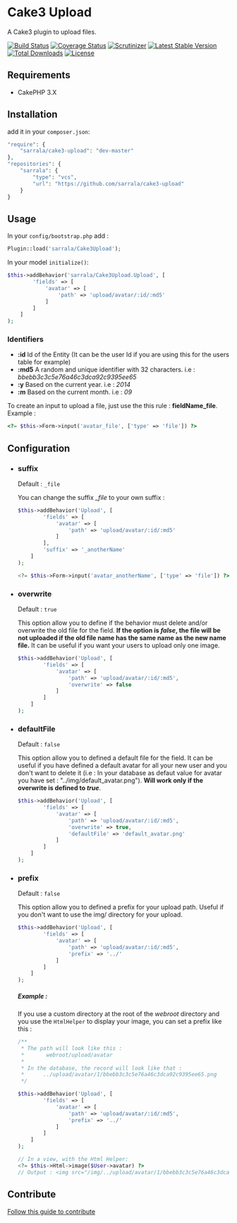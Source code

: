 # Cake3 Upload
A Cake3 plugin to upload files.

[![Build Status](https://img.shields.io/travis/sarrala/Cake3-Upload.svg?style=flat-square)](https://travis-ci.org/sarrala/Cake3-Upload)
[![Coverage Status](https://img.shields.io/coveralls/sarrala/Cake3-Upload/master.svg?style=flat-square)](https://coveralls.io/r/sarrala/Cake3-Upload)
[![Scrutinizer](https://img.shields.io/scrutinizer/g/sarrala/Cake3-Upload.svg?style=flat-square)](https://scrutinizer-ci.com/g/sarrala/Cake3-Upload)
[![Latest Stable Version](https://img.shields.io/packagist/v/sarrala/Cake3-Upload.svg?style=flat-square)](https://packagist.org/packages/sarrala/cake3-upload)
[![Total Downloads](https://img.shields.io/packagist/dt/sarrala/cake3-upload.svg?style=flat-square)](https://packagist.org/packages/sarrala/cake3-upload)
[![License](https://img.shields.io/badge/license-MIT-brightgreen.svg?style=flat-square)](https://packagist.org/packages/sarrala/cake3-upload)

## Requirements
* CakePHP 3.X

## Installation
add it in your `composer.json`:
``` php
"require": {
	"sarrala/cake3-upload": "dev-master"
},
"repositories": {
    "sarrala": {
        "type": "vcs",
        "url": "https://github.com/sarrala/cake3-upload"
    }
}
```

## Usage
In your `config/bootstrap.php` add :
``` php
Plugin::load('sarrala/Cake3Upload');
```
In your model `initialize()`:
``` php
$this->addBehavior('sarrala/Cake3Upload.Upload', [
		'fields' => [
			'avatar' => [
				'path' => 'upload/avatar/:id/:md5'
			]
		]
	]
);
```

### Identifiers
* **:id** Id of the Entity (It can be the user Id if you are using this for the users table for example)
* **:md5** A random and unique identifier with 32 characters. i.e : *bbebb3c3c5e76a46c3dca92c9395ee65*
* **:y** Based on the current year. i.e : *2014*
* **:m** Based on the current month. i.e : *09*

To create an input to upload a file, just use the this rule : **fieldName_file**. Example :
``` php
<?= $this->Form->input('avatar_file', ['type' => 'file']) ?>
```

## Configuration
* ### suffix
    Default : `_file`

    You can change the suffix *_file* to your own suffix :
    ``` php
    $this->addBehavior('Upload', [
    		'fields' => [
    			'avatar' => [
    				'path' => 'upload/avatar/:id/:md5'
    			]
    		],
    		'suffix' => '_anotherName'
    	]
    );

    <?= $this->Form->input('avatar_anotherName', ['type' => 'file']) ?>
    ```

* ### overwrite
    Default : `true`

    This option allow you to define if the behavior must delete and/or overwrite the old file for the field. **If the option is *false*, the file will be not uploaded if the old file name has the same name as the new name file.** It can be useful if you want your users to upload only one image.
    ``` php
    $this->addBehavior('Upload', [
    		'fields' => [
    			'avatar' => [
    				'path' => 'upload/avatar/:id/:md5',
                    'overwrite' => false
    			]
    		]
    	]
    );
    ```

* ### defaultFile
    Default : `false`

    This option allow you to defined a default file for the field. It can be useful if you have defined a default avatar for all your new user and you don't want to delete it (i.e : In your database as defaut value for avatar you have set : "../img/default_avatar.png"). **Will work only if the overwrite is defined to *true***.
    ``` php
    $this->addBehavior('Upload', [
    		'fields' => [
    			'avatar' => [
    				'path' => 'upload/avatar/:id/:md5',
                    'overwrite' => true,
                    'defaultFile' => 'default_avatar.png'
    			]
    		]
    	]
    );
    ```

* ### prefix
    Default : `false`

    This option allow you to defined a prefix for your upload path. Useful if you don't want to use the img/ directory for your upload.
    ``` php
    $this->addBehavior('Upload', [
    		'fields' => [
    			'avatar' => [
    				'path' => 'upload/avatar/:id/:md5',
    				'prefix' => '../'
    			]
    		]
    	]
    );
    ```
    ##### Example :
    If you use a custom directory at the root of the *webroot* directory and you use the `HtmlHelper` to display your image, you can set a prefix like this :
    ``` php
    /**
     * The path will look like this :
     *       webroot/upload/avatar
     *
     * In the database, the record will look like that :
     *      ../upload/avatar/1/bbebb3c3c5e76a46c3dca92c9395ee65.png
     */

    $this->addBehavior('Upload', [
    		'fields' => [
    			'avatar' => [
    				'path' => 'upload/avatar/:id/:md5',
    				'prefix' => '../'
    			]
    		]
    	]
    );

    // In a view, with the Html Helper:
    <?= $this->Html->image($User->avatar) ?>
    // Output : <img src="/img/../upload/avatar/1/bbebb3c3c5e76a46c3dca92c9395ee65.png" alt="">
    ```

## Contribute
[Follow this guide to contribute](https://github.com/Xety/Cake3-Upload/blob/master/CONTRIBUTING.md)
